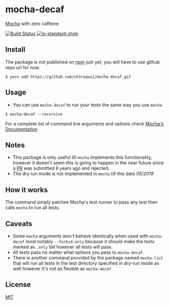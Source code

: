 # mocha-decaf

[Mocha](https://mochajs.org/) with zero caffeine

[![Build Status](https://travis-ci.org/sh3raawii/mocha-decaf.svg?branch=master)](https://travis-ci.org/sh3raawii/mocha-decaf)
[![js-standard-style](https://img.shields.io/badge/code%20style-standard-brightgreen.svg?style=flat)](https://github.com/feross/standard)

## Install

The package is not published on [npm](https://www.npmjs.com/) just yet, you will have to use github repo url for now.
```Shell
$ yarn add https://github.com/sh3raawii/mocha-decaf.git
```

## Usage
- You can use `mocha-decaf` to run your tests the same way you use `mocha`
```Shell
$ mocha-decaf --recursive
```
For a complete list of command line arguments and options check [Mocha's Documentation](https://mochajs.org/#command-line-usage)

## Notes

- This package is only useful till `mocha` implements this functionality, however it doesn't seem this is going to happen in the near future since a [PR](https://github.com/mochajs/mocha/pull/1070) was submitted 6 years ago and rejected.
- The dry run mode is not implemented in `mocha` till this date *05/2019* 

## How it works

The command simply patches Mocha's test runner to pass any test then calls `mocha` to run all tests.

## Caveats

- Some `mocha` arguments won't behave identically when used with `mocha-decaf` most notably `--forbid-only` because it should make the tests marked as `.only` fail however all tests will pass.
- All tests pass no matter what options you pass to `mocha-decaf`.
- There is another command provided by the package named `mocha-list` that will run all tests in the test directory specified in dry-run mode as well however it's not as flexible as `mocha-decaf`

## License

[MIT](LICENSE)
